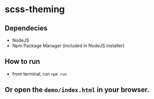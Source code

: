# scss-theming

## Dependecies
* NodeJS
* Npm Package Manager (included in NodeJS installer)

## How to run
* from terminal, run ```npm run```

## Or open the ```demo/index.html``` in your browser.

